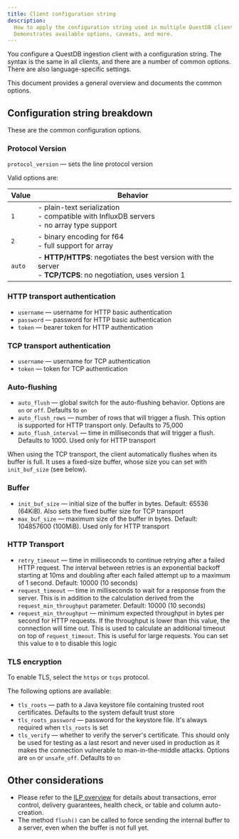 ```yaml
---
title: Client configuration string
description:
  How to apply the configuration string used in multiple QuestDB clients.
  Demonstrates available options, caveats, and more.
---
```


You configure a QuestDB ingestion client with a configuration string. The syntax
is the same in all clients, and there are a number of common options. There are
also language-specific settings.

This document provides a general overview and documents the common options.

## Configuration string breakdown

These are the common configuration options.

### Protocol Version

`protocol_version` — sets the line protocol version

Valid options are:

| Value  | Behavior                                                                                                            |
| ------ | ------------------------------------------------------------------------------------------------------------------- |
| `1`    | - plain-text serialization <br /> - compatible with InfluxDB servers <br /> - no array type support                 |
| `2`    | - binary encoding for f64 <br /> - full support for array                                                           |
| `auto` | - **HTTP/HTTPS**: negotiates the best version with the server <br /> - **TCP/TCPS**: no negotiation, uses version 1 |

### HTTP transport authentication

- `username` — username for HTTP basic authentication
- `password` — password for HTTP basic authentication
- `token` — bearer token for HTTP authentication

### TCP transport authentication

- `username` — username for TCP authentication
- `token` — token for TCP authentication

### Auto-flushing

- `auto_flush` — global switch for the auto-flushing behavior. Options are `on`
  or `off`. Defaults to `on`
- `auto_flush_rows` — number of rows that will trigger a flush. This option is
  supported for HTTP transport only. Defaults to 75,000
- `auto_flush_interval` — time in milliseconds that will trigger a flush.
  Defaults to 1000. Used only for HTTP transport

When using the TCP transport, the client automatically flushes when its buffer
is full. It uses a fixed-size buffer, whose size you can set with
`init_buf_size` (see below).

### Buffer

- `init_buf_size` — initial size of the buffer in bytes. Default: 65536
  (64KiB). Also sets the fixed buffer size for TCP transport
- `max_buf_size` — maximum size of the buffer in bytes. Default: 104857600
  (100MiB). Used only for HTTP transport

### HTTP Transport

- `retry_timeout` — time in milliseconds to continue retrying after a failed
  HTTP request. The interval between retries is an exponential backoff starting
  at 10ms and doubling after each failed attempt up to a maximum of 1 second.
  Default: 10000 (10 seconds)
- `request_timeout` — time in milliseconds to wait for a response from the
  server. This is in addition to the calculation derived from the
  `request_min_throughput` parameter. Default: 10000 (10 seconds)
- `request_min_throughput` — minimum expected throughput in bytes per second for
  HTTP requests. If the throughput is lower than this value, the connection will
  time out. This is used to calculate an additional timeout on top of
  `request_timeout`. This is useful for large requests. You can set this value
  to `0` to disable this logic

### TLS encryption

To enable TLS, select the `https` or `tcps` protocol.

The following options are available:

- `tls_roots` — path to a Java keystore file containing trusted root
  certificates. Defaults to the system default trust store
- `tls_roots_password` — password for the keystore file. It's always required
  when `tls_roots` is set
- `tls_verify` — whether to verify the server's certificate. This should only be
  used for testing as a last resort and never used in production as it makes the
  connection vulnerable to man-in-the-middle attacks. Options are `on` or
  `unsafe_off`. Defaults to `on`

## Other considerations

- Please refer to the [ILP overview](/docs/reference/api/ilp/overview) for
  details about transactions, error control, delivery guarantees, health check,
  or table and column auto-creation.
- The method `flush()` can be called to force sending the internal buffer to a
  server, even when the buffer is not full yet.
